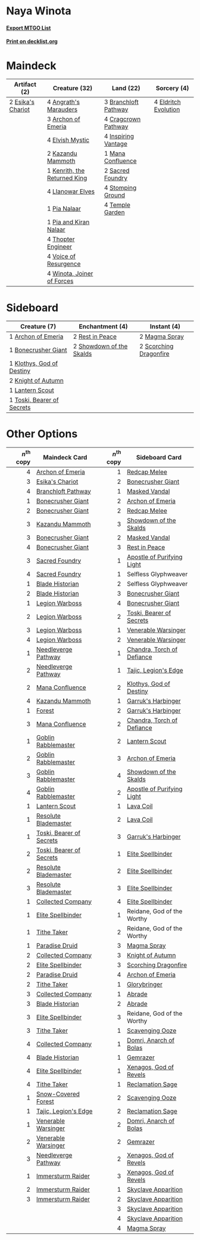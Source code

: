 # Naya Winota

#### [Export MTGO List](../collection/Naya%20Winota/Naya%20Winota.txt)
#### [Print on decklist.org](http://decklist.org/?deckmain=4%09Angrath's%20Marauders%0A3%09Archon%20of%20Emeria%0A3%09Branchloft%20Pathway%0A4%09Cragcrown%20Pathway%0A4%09Eldritch%20Evolution%0A4%09Elvish%20Mystic%0A2%09Esika's%20Chariot%0A4%09Inspiring%20Vantage%0A2%09Kazandu%20Mammoth%0A1%09Kenrith,%20the%20Returned%20King%0A4%09Llanowar%20Elves%0A1%09Mana%20Confluence%0A1%09Pia%20Nalaar%0A1%09Pia%20and%20Kiran%20Nalaar%0A2%09Sacred%20Foundry%0A4%09Stomping%20Ground%0A4%09Temple%20Garden%0A4%09Thopter%20Engineer%0A4%09Voice%20of%20Resurgence%0A4%09Winota,%20Joiner%20of%20Forces&deckside=1%09Archon%20of%20Emeria%0A1%09Bonecrusher%20Giant%0A1%09Klothys,%20God%20of%20Destiny%0A2%09Knight%20of%20Autumn%0A1%09Lantern%20Scout%0A2%09Magma%20Spray%0A2%09Rest%20in%20Peace%0A2%09Scorching%20Dragonfire%0A2%09Showdown%20of%20the%20Skalds%0A1%09Toski,%20Bearer%20of%20Secrets)
# Maindeck

|                                        Artifact (2)                                        |                                             Creature (32)                                             |                                           Land (22)                                           |                                          Sorcery (4)                                          |
|--------------------------------------------------------------------------------------------|-------------------------------------------------------------------------------------------------------|-----------------------------------------------------------------------------------------------|-----------------------------------------------------------------------------------------------|
|2 [Esika's Chariot](http://gatherer.wizards.com/Pages/Card/Details.aspx?multiverseid=503783)|4 [Angrath's Marauders](http://gatherer.wizards.com/Pages/Card/Details.aspx?multiverseid=435286)       |3 [Branchloft Pathway](http://gatherer.wizards.com/Pages/Card/Details.aspx?multiverseid=491909)|4 [Eldritch Evolution](http://gatherer.wizards.com/Pages/Card/Details.aspx?multiverseid=414456)|
|                                                                                            |3 [Archon of Emeria](http://gatherer.wizards.com/Pages/Card/Details.aspx?multiverseid=495594)          |4 [Cragcrown Pathway](http://gatherer.wizards.com/Pages/Card/Details.aspx?multiverseid=491915) |                                                                                               |
|                                                                                            |4 [Elvish Mystic](http://gatherer.wizards.com/Pages/Card/Details.aspx?multiverseid=389499)             |4 [Inspiring Vantage](http://gatherer.wizards.com/Pages/Card/Details.aspx?multiverseid=417819) |                                                                                               |
|                                                                                            |2 [Kazandu Mammoth](http://gatherer.wizards.com/Pages/Card/Details.aspx?multiverseid=491835)           |1 [Mana Confluence](http://gatherer.wizards.com/Pages/Card/Details.aspx?multiverseid=409573)   |                                                                                               |
|                                                                                            |1 [Kenrith, the Returned King](http://gatherer.wizards.com/Pages/Card/Details.aspx?multiverseid=476052)|2 [Sacred Foundry](http://gatherer.wizards.com/Pages/Card/Details.aspx?multiverseid=405106)    |                                                                                               |
|                                                                                            |4 [Llanowar Elves](http://gatherer.wizards.com/Pages/Card/Details.aspx?multiverseid=129626)            |4 [Stomping Ground](http://gatherer.wizards.com/Pages/Card/Details.aspx?multiverseid=405110)   |                                                                                               |
|                                                                                            |1 [Pia Nalaar](http://gatherer.wizards.com/Pages/Card/Details.aspx?multiverseid=417697)                |4 [Temple Garden](http://gatherer.wizards.com/Pages/Card/Details.aspx?multiverseid=405112)     |                                                                                               |
|                                                                                            |1 [Pia and Kiran Nalaar](http://gatherer.wizards.com/Pages/Card/Details.aspx?multiverseid=442783)      |                                                                                               |                                                                                               |
|                                                                                            |4 [Thopter Engineer](http://gatherer.wizards.com/Pages/Card/Details.aspx?multiverseid=451081)          |                                                                                               |                                                                                               |
|                                                                                            |4 [Voice of Resurgence](http://gatherer.wizards.com/Pages/Card/Details.aspx?multiverseid=368951)       |                                                                                               |                                                                                               |
|                                                                                            |4 [Winota, Joiner of Forces](http://gatherer.wizards.com/Pages/Card/Details.aspx?multiverseid=479736)  |                                                                                               |                                                                                               |


# Sideboard

|                                            Creature (7)                                             |                                          Enchantment (4)                                          |                                           Instant (4)                                           |
|-----------------------------------------------------------------------------------------------------|---------------------------------------------------------------------------------------------------|-------------------------------------------------------------------------------------------------|
|1 [Archon of Emeria](http://gatherer.wizards.com/Pages/Card/Details.aspx?multiverseid=495594)        |2 [Rest in Peace](http://gatherer.wizards.com/Pages/Card/Details.aspx?multiverseid=442021)         |2 [Magma Spray](http://gatherer.wizards.com/Pages/Card/Details.aspx?multiverseid=426843)         |
|1 [Bonecrusher Giant](http://gatherer.wizards.com/Pages/Card/Details.aspx?multiverseid=473077)       |2 [Showdown of the Skalds](http://gatherer.wizards.com/Pages/Card/Details.aspx?multiverseid=503845)|2 [Scorching Dragonfire](http://gatherer.wizards.com/Pages/Card/Details.aspx?multiverseid=473101)|
|1 [Klothys, God of Destiny](http://gatherer.wizards.com/Pages/Card/Details.aspx?multiverseid=476471) |                                                                                                   |                                                                                                 |
|2 [Knight of Autumn](http://gatherer.wizards.com/Pages/Card/Details.aspx?multiverseid=452933)        |                                                                                                   |                                                                                                 |
|1 [Lantern Scout](http://gatherer.wizards.com/Pages/Card/Details.aspx?multiverseid=401938)           |                                                                                                   |                                                                                                 |
|1 [Toski, Bearer of Secrets](http://gatherer.wizards.com/Pages/Card/Details.aspx?multiverseid=503813)|                                                                                                   |                                                                                                 |


# Other Options

|*n*<sup>th</sup> copy|                                           Maindeck Card                                           |*n*<sup>th</sup> copy|                                           Sideboard Card                                            |
|--------------------:|---------------------------------------------------------------------------------------------------|--------------------:|-----------------------------------------------------------------------------------------------------|
|                    4|[Archon of Emeria](http://gatherer.wizards.com/Pages/Card/Details.aspx?multiverseid=495594)        |                    1|[Redcap Melee](http://gatherer.wizards.com/Pages/Card/Details.aspx?multiverseid=473097)              |
|                    3|[Esika's Chariot](http://gatherer.wizards.com/Pages/Card/Details.aspx?multiverseid=503783)         |                    2|[Bonecrusher Giant](http://gatherer.wizards.com/Pages/Card/Details.aspx?multiverseid=473077)         |
|                    4|[Branchloft Pathway](http://gatherer.wizards.com/Pages/Card/Details.aspx?multiverseid=491909)      |                    1|[Masked Vandal](http://gatherer.wizards.com/Pages/Card/Details.aspx?multiverseid=503800)             |
|                    1|[Bonecrusher Giant](http://gatherer.wizards.com/Pages/Card/Details.aspx?multiverseid=473077)       |                    2|[Archon of Emeria](http://gatherer.wizards.com/Pages/Card/Details.aspx?multiverseid=495594)          |
|                    2|[Bonecrusher Giant](http://gatherer.wizards.com/Pages/Card/Details.aspx?multiverseid=473077)       |                    2|[Redcap Melee](http://gatherer.wizards.com/Pages/Card/Details.aspx?multiverseid=473097)              |
|                    3|[Kazandu Mammoth](http://gatherer.wizards.com/Pages/Card/Details.aspx?multiverseid=491835)         |                    3|[Showdown of the Skalds](http://gatherer.wizards.com/Pages/Card/Details.aspx?multiverseid=503845)    |
|                    3|[Bonecrusher Giant](http://gatherer.wizards.com/Pages/Card/Details.aspx?multiverseid=473077)       |                    2|[Masked Vandal](http://gatherer.wizards.com/Pages/Card/Details.aspx?multiverseid=503800)             |
|                    4|[Bonecrusher Giant](http://gatherer.wizards.com/Pages/Card/Details.aspx?multiverseid=473077)       |                    3|[Rest in Peace](http://gatherer.wizards.com/Pages/Card/Details.aspx?multiverseid=442021)             |
|                    3|[Sacred Foundry](http://gatherer.wizards.com/Pages/Card/Details.aspx?multiverseid=405106)          |                    1|[Apostle of Purifying Light](http://gatherer.wizards.com/Pages/Card/Details.aspx?multiverseid=466760)|
|                    4|[Sacred Foundry](http://gatherer.wizards.com/Pages/Card/Details.aspx?multiverseid=405106)          |                    1|Selfless Glyphweaver                                                                                 |
|                    1|[Blade Historian](http://gatherer.wizards.com/Pages/Card/Details.aspx?multiverseid=513657)         |                    2|Selfless Glyphweaver                                                                                 |
|                    2|[Blade Historian](http://gatherer.wizards.com/Pages/Card/Details.aspx?multiverseid=513657)         |                    3|[Bonecrusher Giant](http://gatherer.wizards.com/Pages/Card/Details.aspx?multiverseid=473077)         |
|                    1|[Legion Warboss](http://gatherer.wizards.com/Pages/Card/Details.aspx?multiverseid=452859)          |                    4|[Bonecrusher Giant](http://gatherer.wizards.com/Pages/Card/Details.aspx?multiverseid=473077)         |
|                    2|[Legion Warboss](http://gatherer.wizards.com/Pages/Card/Details.aspx?multiverseid=452859)          |                    2|[Toski, Bearer of Secrets](http://gatherer.wizards.com/Pages/Card/Details.aspx?multiverseid=503813)  |
|                    3|[Legion Warboss](http://gatherer.wizards.com/Pages/Card/Details.aspx?multiverseid=452859)          |                    1|[Venerable Warsinger](http://gatherer.wizards.com/Pages/Card/Details.aspx?multiverseid=513738)       |
|                    4|[Legion Warboss](http://gatherer.wizards.com/Pages/Card/Details.aspx?multiverseid=452859)          |                    2|[Venerable Warsinger](http://gatherer.wizards.com/Pages/Card/Details.aspx?multiverseid=513738)       |
|                    1|[Needleverge Pathway](http://gatherer.wizards.com/Pages/Card/Details.aspx?multiverseid=491918)     |                    1|[Chandra, Torch of Defiance](http://gatherer.wizards.com/Pages/Card/Details.aspx?multiverseid=417683)|
|                    2|[Needleverge Pathway](http://gatherer.wizards.com/Pages/Card/Details.aspx?multiverseid=491918)     |                    1|[Tajic, Legion's Edge](http://gatherer.wizards.com/Pages/Card/Details.aspx?multiverseid=452954)      |
|                    2|[Mana Confluence](http://gatherer.wizards.com/Pages/Card/Details.aspx?multiverseid=409573)         |                    2|[Klothys, God of Destiny](http://gatherer.wizards.com/Pages/Card/Details.aspx?multiverseid=476471)   |
|                    4|[Kazandu Mammoth](http://gatherer.wizards.com/Pages/Card/Details.aspx?multiverseid=491835)         |                    1|[Garruk's Harbinger](http://gatherer.wizards.com/Pages/Card/Details.aspx?multiverseid=485508)        |
|                    1|[Forest](http://gatherer.wizards.com/Pages/Card/Details.aspx?multiverseid=439860)                  |                    2|[Garruk's Harbinger](http://gatherer.wizards.com/Pages/Card/Details.aspx?multiverseid=485508)        |
|                    3|[Mana Confluence](http://gatherer.wizards.com/Pages/Card/Details.aspx?multiverseid=409573)         |                    2|[Chandra, Torch of Defiance](http://gatherer.wizards.com/Pages/Card/Details.aspx?multiverseid=417683)|
|                    1|[Goblin Rabblemaster](http://gatherer.wizards.com/Pages/Card/Details.aspx?multiverseid=438486)     |                    2|[Lantern Scout](http://gatherer.wizards.com/Pages/Card/Details.aspx?multiverseid=401938)             |
|                    2|[Goblin Rabblemaster](http://gatherer.wizards.com/Pages/Card/Details.aspx?multiverseid=438486)     |                    3|[Archon of Emeria](http://gatherer.wizards.com/Pages/Card/Details.aspx?multiverseid=495594)          |
|                    3|[Goblin Rabblemaster](http://gatherer.wizards.com/Pages/Card/Details.aspx?multiverseid=438486)     |                    4|[Showdown of the Skalds](http://gatherer.wizards.com/Pages/Card/Details.aspx?multiverseid=503845)    |
|                    4|[Goblin Rabblemaster](http://gatherer.wizards.com/Pages/Card/Details.aspx?multiverseid=438486)     |                    2|[Apostle of Purifying Light](http://gatherer.wizards.com/Pages/Card/Details.aspx?multiverseid=466760)|
|                    1|[Lantern Scout](http://gatherer.wizards.com/Pages/Card/Details.aspx?multiverseid=401938)           |                    1|[Lava Coil](http://gatherer.wizards.com/Pages/Card/Details.aspx?multiverseid=452858)                 |
|                    1|[Resolute Blademaster](http://gatherer.wizards.com/Pages/Card/Details.aspx?multiverseid=402005)    |                    2|[Lava Coil](http://gatherer.wizards.com/Pages/Card/Details.aspx?multiverseid=452858)                 |
|                    1|[Toski, Bearer of Secrets](http://gatherer.wizards.com/Pages/Card/Details.aspx?multiverseid=503813)|                    3|[Garruk's Harbinger](http://gatherer.wizards.com/Pages/Card/Details.aspx?multiverseid=485508)        |
|                    2|[Toski, Bearer of Secrets](http://gatherer.wizards.com/Pages/Card/Details.aspx?multiverseid=503813)|                    1|[Elite Spellbinder](http://gatherer.wizards.com/Pages/Card/Details.aspx?multiverseid=513494)         |
|                    2|[Resolute Blademaster](http://gatherer.wizards.com/Pages/Card/Details.aspx?multiverseid=402005)    |                    2|[Elite Spellbinder](http://gatherer.wizards.com/Pages/Card/Details.aspx?multiverseid=513494)         |
|                    3|[Resolute Blademaster](http://gatherer.wizards.com/Pages/Card/Details.aspx?multiverseid=402005)    |                    3|[Elite Spellbinder](http://gatherer.wizards.com/Pages/Card/Details.aspx?multiverseid=513494)         |
|                    1|[Collected Company](http://gatherer.wizards.com/Pages/Card/Details.aspx?multiverseid=394519)       |                    4|[Elite Spellbinder](http://gatherer.wizards.com/Pages/Card/Details.aspx?multiverseid=513494)         |
|                    1|[Elite Spellbinder](http://gatherer.wizards.com/Pages/Card/Details.aspx?multiverseid=513494)       |                    1|Reidane, God of the Worthy                                                                           |
|                    1|[Tithe Taker](http://gatherer.wizards.com/Pages/Card/Details.aspx?multiverseid=457171)             |                    2|Reidane, God of the Worthy                                                                           |
|                    1|[Paradise Druid](http://gatherer.wizards.com/Pages/Card/Details.aspx?multiverseid=461098)          |                    3|[Magma Spray](http://gatherer.wizards.com/Pages/Card/Details.aspx?multiverseid=426843)               |
|                    2|[Collected Company](http://gatherer.wizards.com/Pages/Card/Details.aspx?multiverseid=394519)       |                    3|[Knight of Autumn](http://gatherer.wizards.com/Pages/Card/Details.aspx?multiverseid=452933)          |
|                    2|[Elite Spellbinder](http://gatherer.wizards.com/Pages/Card/Details.aspx?multiverseid=513494)       |                    3|[Scorching Dragonfire](http://gatherer.wizards.com/Pages/Card/Details.aspx?multiverseid=473101)      |
|                    2|[Paradise Druid](http://gatherer.wizards.com/Pages/Card/Details.aspx?multiverseid=461098)          |                    4|[Archon of Emeria](http://gatherer.wizards.com/Pages/Card/Details.aspx?multiverseid=495594)          |
|                    2|[Tithe Taker](http://gatherer.wizards.com/Pages/Card/Details.aspx?multiverseid=457171)             |                    1|[Glorybringer](http://gatherer.wizards.com/Pages/Card/Details.aspx?multiverseid=426836)              |
|                    3|[Collected Company](http://gatherer.wizards.com/Pages/Card/Details.aspx?multiverseid=394519)       |                    1|[Abrade](http://gatherer.wizards.com/Pages/Card/Details.aspx?multiverseid=430772)                    |
|                    3|[Blade Historian](http://gatherer.wizards.com/Pages/Card/Details.aspx?multiverseid=513657)         |                    2|[Abrade](http://gatherer.wizards.com/Pages/Card/Details.aspx?multiverseid=430772)                    |
|                    3|[Elite Spellbinder](http://gatherer.wizards.com/Pages/Card/Details.aspx?multiverseid=513494)       |                    3|Reidane, God of the Worthy                                                                           |
|                    3|[Tithe Taker](http://gatherer.wizards.com/Pages/Card/Details.aspx?multiverseid=457171)             |                    1|[Scavenging Ooze](http://gatherer.wizards.com/Pages/Card/Details.aspx?multiverseid=420783)           |
|                    4|[Collected Company](http://gatherer.wizards.com/Pages/Card/Details.aspx?multiverseid=394519)       |                    1|[Domri, Anarch of Bolas](http://gatherer.wizards.com/Pages/Card/Details.aspx?multiverseid=461118)    |
|                    4|[Blade Historian](http://gatherer.wizards.com/Pages/Card/Details.aspx?multiverseid=513657)         |                    1|[Gemrazer](http://gatherer.wizards.com/Pages/Card/Details.aspx?multiverseid=479675)                  |
|                    4|[Elite Spellbinder](http://gatherer.wizards.com/Pages/Card/Details.aspx?multiverseid=513494)       |                    1|[Xenagos, God of Revels](http://gatherer.wizards.com/Pages/Card/Details.aspx?multiverseid=378528)    |
|                    4|[Tithe Taker](http://gatherer.wizards.com/Pages/Card/Details.aspx?multiverseid=457171)             |                    1|[Reclamation Sage](http://gatherer.wizards.com/Pages/Card/Details.aspx?multiverseid=389651)          |
|                    1|[Snow-Covered Forest](http://gatherer.wizards.com/Pages/Card/Details.aspx?multiverseid=121192)     |                    2|[Scavenging Ooze](http://gatherer.wizards.com/Pages/Card/Details.aspx?multiverseid=420783)           |
|                    1|[Tajic, Legion's Edge](http://gatherer.wizards.com/Pages/Card/Details.aspx?multiverseid=452954)    |                    2|[Reclamation Sage](http://gatherer.wizards.com/Pages/Card/Details.aspx?multiverseid=389651)          |
|                    1|[Venerable Warsinger](http://gatherer.wizards.com/Pages/Card/Details.aspx?multiverseid=513738)     |                    2|[Domri, Anarch of Bolas](http://gatherer.wizards.com/Pages/Card/Details.aspx?multiverseid=461118)    |
|                    2|[Venerable Warsinger](http://gatherer.wizards.com/Pages/Card/Details.aspx?multiverseid=513738)     |                    2|[Gemrazer](http://gatherer.wizards.com/Pages/Card/Details.aspx?multiverseid=479675)                  |
|                    3|[Needleverge Pathway](http://gatherer.wizards.com/Pages/Card/Details.aspx?multiverseid=491918)     |                    2|[Xenagos, God of Revels](http://gatherer.wizards.com/Pages/Card/Details.aspx?multiverseid=378528)    |
|                    1|[Immersturm Raider](http://gatherer.wizards.com/Pages/Card/Details.aspx?multiverseid=503753)       |                    3|[Xenagos, God of Revels](http://gatherer.wizards.com/Pages/Card/Details.aspx?multiverseid=378528)    |
|                    2|[Immersturm Raider](http://gatherer.wizards.com/Pages/Card/Details.aspx?multiverseid=503753)       |                    1|[Skyclave Apparition](http://gatherer.wizards.com/Pages/Card/Details.aspx?multiverseid=495603)       |
|                    3|[Immersturm Raider](http://gatherer.wizards.com/Pages/Card/Details.aspx?multiverseid=503753)       |                    2|[Skyclave Apparition](http://gatherer.wizards.com/Pages/Card/Details.aspx?multiverseid=495603)       |
|                     |                                                                                                   |                    3|[Skyclave Apparition](http://gatherer.wizards.com/Pages/Card/Details.aspx?multiverseid=495603)       |
|                     |                                                                                                   |                    4|[Skyclave Apparition](http://gatherer.wizards.com/Pages/Card/Details.aspx?multiverseid=495603)       |
|                     |                                                                                                   |                    4|[Magma Spray](http://gatherer.wizards.com/Pages/Card/Details.aspx?multiverseid=426843)               |

